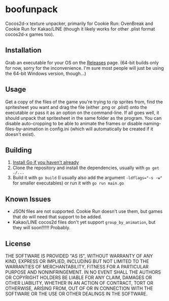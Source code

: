 # boofunpack
Cocos2d-x texture unpacker, primarily for Cookie Run: OvenBreak and Cookie Run for Kakao/LINE (though it likely works for other .plist format cocos2d-x games too).
## Installation
Grab an executable for your OS on the [Releases](https://github.com/syrupyy/boofunpack/releases) page. (64-bit builds only for now, sorry for the inconvenience. I'm sure most people will just be using the 64-bit Windows version, though...)
## Usage
Get a copy of the files of the game you're trying to rip sprites from, find the spritesheet you want and drag the file (either .png or .plist) onto the executable or pass it as an option on the command-line. If all goes well, it should unpack that spritesheet in the same folder as the program. You can disable auto-cropping to be able to animate the frames or disable naming-files-by-animation in config.ini (which will automatically be created if it doesn't exist).
## Building
1. [Install Go if you haven't already](https://go.dev/)
2. Clone the repository and install the dependencies, usually with `go get ./...`
3. Build it with `go build` (I usually also add the argument `-ldflags="-s -w"` for smaller executables) or run it with `go run main.go`
## Known Issues
- JSON files are not supported. Cookie Run doesn't use them, but games that do will need that support to be added.
- Kakao/LINE cocos2d files don't yet support `group_by_animation`, but they will soon!!!!!! Probably.
## License
THE SOFTWARE IS PROVIDED "AS IS", WITHOUT WARRANTY OF ANY KIND, EXPRESS OR IMPLIED, INCLUDING BUT NOT LIMITED TO THE WARRANTIES OF MERCHANTABILITY, FITNESS FOR A PARTICULAR PURPOSE AND NONINFRINGEMENT. IN NO EVENT SHALL THE AUTHORS OR COPYRIGHT HOLDERS BE LIABLE FOR ANY CLAIM, DAMAGES OR OTHER LIABILITY, WHETHER IN AN ACTION OF CONTRACT, TORT OR OTHERWISE, ARISING FROM, OUT OF OR IN CONNECTION WITH THE SOFTWARE OR THE USE OR OTHER DEALINGS IN THE SOFTWARE.